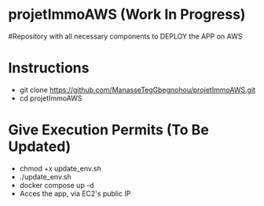 # projetImmoAWS (Work In Progress)
#Repository with all necessary components to DEPLOY the APP on AWS

# Instructions
- git clone https://github.com/ManasseTegGbegnohou/projetImmoAWS.git
- cd projetImmoAWS

# Give Execution Permits (To Be Updated)
- chmod +x update_env.sh
- ./update_env.sh
- docker compose up -d
- Acces the app, via EC2's public IP
